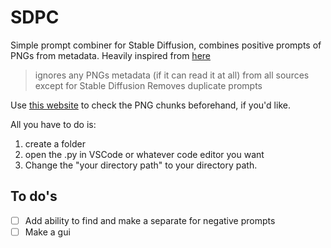 # SDPC

Simple prompt combiner for Stable Diffusion, combines positive prompts of PNGs from metadata. Heavily inspired from [here](https://www.youtube.com/watch?v=92qe_wguYQI&ab_channel=SaintRadon)
> ignores any PNGs metadata (if it can read it at all) from all sources except for Stable Diffusion
> Removes duplicate prompts

Use [this website](https://www.dcode.fr/png-chunks) to check the PNG chunks beforehand, if you'd like. 

All you have to do is:
1. create a folder
2. open the .py in VSCode or whatever code editor you want
3. Change the "your directory path" to your directory path.

## To do's
- [ ] Add ability to find and make a separate for negative prompts
- [ ] Make a gui
